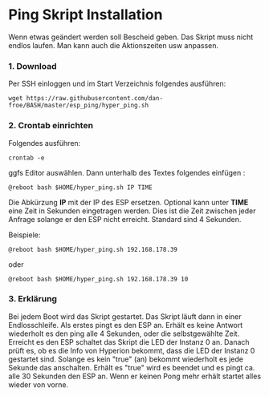 # Ping Skript Installation

Wenn etwas geändert werden soll Bescheid geben. Das Skript muss nicht endlos laufen. Man kann auch die Aktionszeiten usw anpassen. 

### 1. Download
Per SSH einloggen und im Start Verzeichnis folgendes ausführen:

<pre><code>wget https://raw.githubusercontent.com/dan-froe/BASH/master/esp_ping/hyper_ping.sh</code></pre>

### 2. Crontab einrichten
Folgendes ausführen: <pre><code>crontab -e</code></pre>
ggfs Editor auswählen.
Dann unterhalb des Textes folgendes einfügen :

<pre><code>@reboot bash $HOME/hyper_ping.sh IP TIME</code></pre>

Die Abkürzung **IP** mit der IP des ESP ersetzen.
Optional kann unter **TIME** eine Zeit in Sekunden eingetragen werden. Dies ist die Zeit zwischen jeder Anfrage solange er den ESP nicht erreicht. Standard sind 4 Sekunden. 

Beispiele:

<pre><code>@reboot bash $HOME/hyper_ping.sh 192.168.178.39</code></pre>

oder

<pre><code>@reboot bash $HOME/hyper_ping.sh 192.168.178.39 10</code></pre>

### 3. Erklärung
Bei jedem Boot wird das Skript gestartet. Das Skript läuft dann in einer Endlosschleife. 
Als erstes pingt es den ESP an. Erhält es keine Antwort wiederholt es den ping alle 4 Sekunden, oder die selbstgewählte Zeit.
Erreicht es den ESP schaltet das Skript die LED der Instanz 0 an. Danach prüft es, ob es die Info von Hyperion bekommt, dass die LED der Instanz 0 gestartet sind. Solange es kein "true" (an) bekommt wiederholt es jede Sekunde das anschalten.
Erhält es "true" wird es beendet und es pingt ca. alle 30 Sekunden den ESP an. Wenn er keinen Pong mehr erhält startet alles wieder von vorne. 
